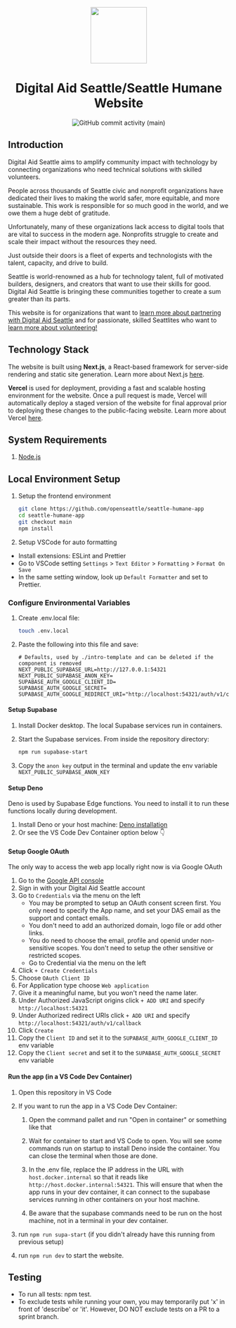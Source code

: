 <p align='center'>
    <a href='https://www.digitalaidseattle.org'>
        <img src='https://avatars.githubusercontent.com/u/3466034?s=200&v=4' height='128'>
    </a>
    <h1 align='center'>Digital Aid Seattle/Seattle Humane Website</h1>
</p>
<p align='center'>
    <img alt="GitHub commit activity (main)" src="https://img.shields.io/github/commit-activity/m/openseattle/open-seattle-website/main">
</p>

## Introduction

Digital Aid Seattle aims to amplify community impact with technology by
connecting organizations who need technical solutions with skilled volunteers.

People across thousands of Seattle civic and nonprofit organizations have
dedicated their lives to making the world safer, more equitable, and more
sustainable. This work is responsible for so much good in the world, and we owe
them a huge debt of gratitude.

Unfortunately, many of these organizations lack access to digital tools that are
vital to success in the modern age. Nonprofits struggle to create and scale
their impact without the resources they need.

Just outside their doors is a fleet of experts and technologists with the
talent, capacity, and drive to build.

Seattle is world-renowned as a hub for technology talent, full of motivated
builders, designers, and creators that want to use their skills for good.
Digital Aid Seattle is bringing these communities together to create a sum
greater than its parts.

This website is for organizations that want to
[learn more about partnering with Digital Aid Seattle](https://www.digitalaidseattle.org/partner)
and for passionate, skilled Seattlites who want to
[learn more about volunteering!](https://www.digitalaidseattle.org/volunteer)

## Technology Stack

The website is built using **Next.js**, a React-based framework for server-side
rendering and static site generation. Learn more about Next.js
[here](https://nextjs.org/docs/getting-started).

**Vercel** is used for deployment, providing a fast and scalable hosting
environment for the website. Once a pull request is made, Vercel will
automatically deploy a staged version of the website for final approval prior to
deploying these changes to the public-facing website. Learn more about Vercel
[here](https://vercel.com/docs).

## System Requirements

1. [Node.js](https://nodejs.org/en/)

## Local Environment Setup

1. Setup the frontend environment

   ```bash
   git clone https://github.com/openseattle/seattle-humane-app
   cd seattle-humane-app
   git checkout main
   npm install
   ```

1. Setup VSCode for auto formatting

- Install extensions: ESLint and Prettier
- Go to VSCode setting `Settings` > `Text Editor` > `Formatting` >
  `Format On Save`
- In the same setting window, look up `Default Formatter` and set to Prettier.

### Configure Environmental Variables

1. Create .env.local file:

   ```bash
   touch .env.local
   ```

1. Paste the following into this file and save:

   ```.env
   # Defaults, used by ./intro-template and can be deleted if the component is removed
   NEXT_PUBLIC_SUPABASE_URL=http://127.0.0.1:54321
   NEXT_PUBLIC_SUPABASE_ANON_KEY=
   SUPABASE_AUTH_GOOGLE_CLIENT_ID=
   SUPABASE_AUTH_GOOGLE_SECRET=
   SUPABASE_AUTH_GOOGLE_REDIRECT_URI="http://localhost:54321/auth/v1/callback"
   ```

#### Setup Supabase

1. Install Docker desktop. The local Supabase services run in containers.

1. Start the Supabase services. From inside the repository directory:
   ```bash
   npm run supabase-start
   ```
1. Copy the `anon key` output in the terminal and update the env variable
   `NEXT_PUBLIC_SUPABASE_ANON_KEY`

#### Setup Deno

Deno is used by Supabase Edge functions. You need to install it to run these
functions locally during development.

1. Install Deno or your host machine:
   [Deno installation](https://docs.deno.com/runtime/manual/getting_started/installation)
1. Or see the VS Code Dev Container option below 👇

#### Setup Google OAuth

The only way to access the web app locally right now is via Google OAuth

1. Go to the
   [Google API console](https://console.cloud.google.com/apis/dashboard)
1. Sign in with your Digital Aid Seattle account
1. Go to `Credentials` via the menu on the left
   - You may be prompted to setup an OAuth consent screen first. You only need
     to specify the App name, and set your DAS email as the support and contact
     emails.
   - You don't need to add an authorized domain, logo file or add other links.
   - You do need to choose the email, profile and openid under non-sensitive
     scopes. You don't need to setup the other sensitive or restricted scopes.
   - Go to Credential via the menu on the left
1. Click `+ Create Credentials`
1. Choose `OAuth Client ID`
1. For Application type choose `Web application`
1. Give it a meaningful name, but you won't need the name later.
1. Under Authorized JavaScript origins click `+ ADD URI` and specify
   `http://localhost:54321`
1. Under Authorized redirect URIs click `+ ADD URI` and specify
   `http://localhost:54321/auth/v1/callback`
1. Click `Create`
1. Copy the `Client ID` and set it to the `SUPABASE_AUTH_GOOGLE_CLIENT_ID` env
   variable
1. Copy the `Client secret` and set it to the `SUPABASE_AUTH_GOOGLE_SECRET` env
   variable

#### Run the app (in a VS Code Dev Container)

1. Open this repository in VS Code

1. If you want to run the app in a VS Code Dev Container:

   1. Open the command pallet and run "Open in container" or something like that

   1. Wait for container to start and VS Code to open. You will see some
      commands run on startup to install Deno inside the container. You can
      close the terminal when those are done.

   1. In the .env file, replace the IP address in the URL with
      `host.docker.internal` so that it reads like
      `http://host.docker.internal:54321`. This will ensure that when the app
      runs in your dev container, it can connect to the supabase services
      running in other containers on your host machine.

   1. Be aware that the supabase commands need to be run on the host machine,
      not in a terminal in your dev container.

1. run `npm run supa-start` (if you didn't already have this running from
   previous setup)
1. run `npm run dev` to start the website.

## Testing

- To run all tests: npm test.
- To exclude tests while running your own, you may temporarily put 'x' in front
  of 'describe' or 'it'. However, DO NOT exclude tests on a PR to a sprint
  branch.
